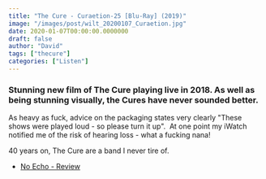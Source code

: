 ```yaml
---
title: "The Cure - Curaetion-25 [Blu-Ray] (2019)"
image: "/images/post/wilt_20200107_Curaetion.jpg"
date: 2020-01-07T00:00:00.0000000
draft: false
author: "David"
tags: ["thecure"]
categories: ["Listen"]
---
```

### Stunning new film of The Cure playing live in 2018. As well as being stunning visually, the Cures have never sounded better.  
  
As heavy as fuck, advice on the packaging states very clearly "These shows were played loud - so please turn it up".  At one point my iWatch notified me of the risk of hearing loss - what a fucking nana!   
  
40 years on, The Cure are a band I never tire of.

-  [No Echo - Review](https://www.noecho.net/reviews/the-cure-40-live-curaetion-review)